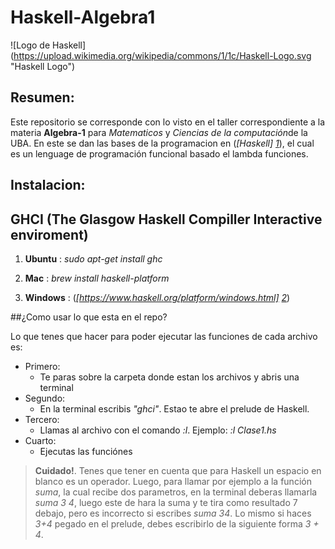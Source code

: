 # Haskell-Algebra1

![Logo de Haskell]
(https://upload.wikimedia.org/wikipedia/commons/1/1c/Haskell-Logo.svg "Haskell Logo")

## Resumen:

Este repositorio se corresponde con lo visto en el taller correspondiente a la materia **Algebra-1** para *Matematicos* y *Ciencias de la computación*de la UBA. En este se dan las bases de la programacion en (*[Haskell] [1]*), el cual es un lenguage de programación funcional basado el lambda funciones. 

## Instalacion:

GHCI (The Glasgow Haskell Compiller Interactive enviroment)
-----------------------------------------------------------
1. **Ubuntu** : *sudo apt-get install ghc*

2. **Mac** : *brew install haskell-platform*

3. **Windows** : (*[https://www.haskell.org/platform/windows.html] [2]*)

##¿Como usar lo que esta en el repo?

Lo que tenes que hacer para poder ejecutar las funciones de cada archivo es: 

* Primero: 
  *  Te paras sobre la carpeta donde estan los archivos y abris una terminal
* Segundo:
  *  En la terminal escribis *"ghci"*. Estao te abre el prelude de Haskell.
* Tercero:
  *  Llamas al archivo con el comando *:l*. Ejemplo: *:l Clase1.hs*
* Cuarto: 
  *  Ejecutas las funciónes

> **Cuidado!**. Tenes que tener en cuenta que para Haskell un espacio en blanco es un operador. Luego, para llamar por ejemplo a la función *suma*, la cual recibe dos parametros, en la terminal deberas llamarla *suma 3 4*, luego este de hara la suma y te tira como resultado 7 debajo, pero es incorrecto si escribes *suma 34*. Lo mismo si haces *3+4* pegado en el prelude, debes escribirlo de la siguiente forma *3 + 4*. 



[1]:https://www.haskell.org
[2]:https://www.haskell.org/platform/windows.html